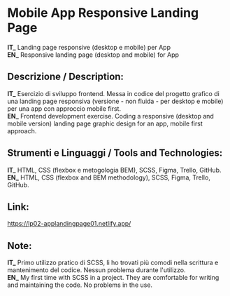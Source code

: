 # Mobile App Responsive Landing Page 
**IT_** Landing page responsive (desktop e mobile) per App<br/>
**EN_** Responsive landing page (desktop and mobile) for App<br/>

## Descrizione / Description:
**IT_** Esercizio di sviluppo frontend. Messa in codice del progetto grafico di una landing page responsiva (versione - non fluida - per desktop e mobile) per una app con approccio mobile first.<br/>
**EN_** Frontend development exercise. Coding a responsive (desktop and mobile version) landing page graphic design for an app, mobile first approach.<br/>

## Strumenti e Linguaggi / Tools and Technologies:
**IT_** HTML, CSS (flexbox e metogologia BEM), SCSS, Figma, Trello, GitHub.<br/>
**EN_** HTML, CSS (flexbox and BEM methodology), SCSS, Figma, Trello, GitHub.<br/>

## Link:
https://lp02-applandingpage01.netlify.app/ <br/>

## Note:
**IT_** Primo utilizzo pratico di SCSS, li ho trovati più comodi nella scrittura e mantenimento del codice. Nessun problema durante l'utilizzo.<br/>
**EN_** My first time with SCSS in a project. They are comfortable for writing and maintaining the code. No problems in the use.<br/>